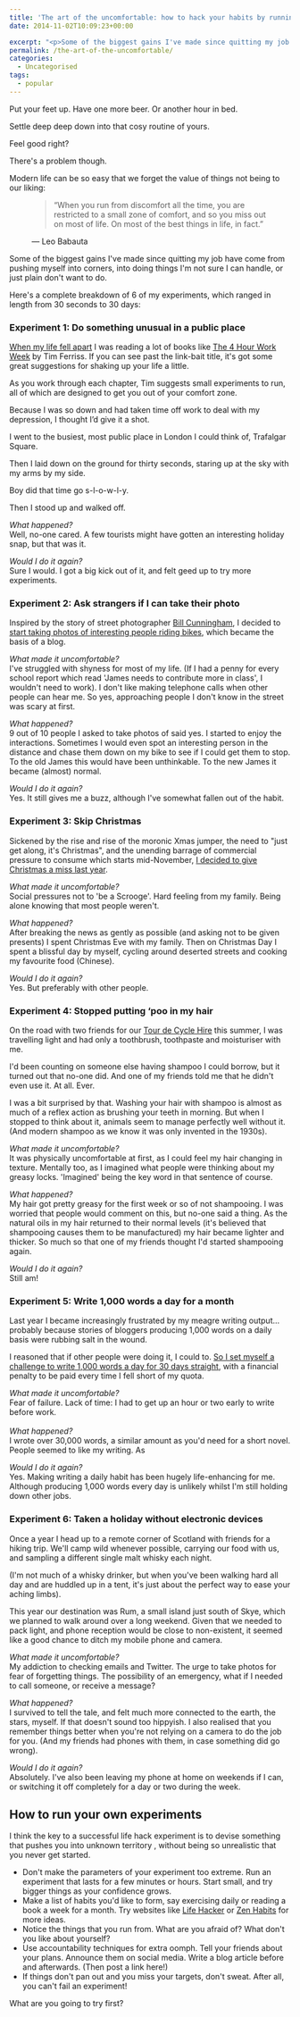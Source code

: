 ```yaml
---
title: 'The art of the uncomfortable: how to hack your habits by running short experiments'
date: 2014-11-02T10:09:23+00:00

excerpt: "<p>Some of the biggest gains I've made since quitting my job have come from pushing myself into corners, into doing things I'm not sure I can handle, or just plain don't want to do.</p>"layout: post
permalink: /the-art-of-the-uncomfortable/
categories:
  - Uncategorised
tags:
  - popular
---
```

<p>Put your feet up. Have one more beer. Or another hour in bed.</p><p>Settle deep deep down into that cosy routine of yours.</p><p>Feel good right?</p><p>There's a problem though.</p><p>Modern life can be so easy that we forget the value of things not being to our liking:&nbsp;</p><figure>
  <blockquote>
    <span>&#8220;</span>When you run from discomfort all the time, you are restricted to a small zone of comfort, and so you miss out on most of life. On most of the best things in life, in fact.<span>&#8221;</span>
  </blockquote>
  <figcaption class="source">&mdash; Leo Babauta</figcaption>
</figure><p>Some of the biggest gains I've made since quitting my job have come from pushing myself into corners, into doing things I'm not sure I can handle, or just plain don't want to do.&nbsp;</p><p>Here's a complete breakdown of 6 of my experiments, which ranged in length from 30 seconds to 30 days:</p><h3>Experiment 1: Do something unusual in a public place</h3><p><a href="http://greig.cc/journal/2014/10/the-unspoken-d-word-depression">When my life fell apart</a> I was reading a lot of books like&nbsp;<a href="http://www.amazon.co.uk/gp/product/0091929113/ref=as_li_ss_tl?ie=UTF8&amp;camp=1634&amp;creative=19450&amp;creativeASIN=0091929113&amp;linkCode=as2&amp;tag=greig-21">The 4 Hour Work Week</a> by Tim Ferriss. If you can see past the link-bait title, it's got some great suggestions for shaking up your life a little.</p><p>As you work through each chapter, Tim suggests small experiments to run, all of which are designed to get you out of your comfort zone.&nbsp;</p><p>Because I was so down and had taken time off work to deal with my depression, I thought I’d give it a shot.</p><p>I went to the busiest, most public place in London I could think of, Trafalgar Square.</p><p>Then I laid down on the ground for thirty seconds, staring up at the sky with my arms by my side.</p><p>Boy did that time go s-l-o-w-l-y.</p><p>Then I stood up and walked off.</p><p><em>What happened?</em><br />Well, no-one cared. A few tourists might have gotten an interesting holiday snap, but that was it.</p><p><em>Would I do it again?</em><br />Sure I would.&nbsp;I got a big kick out of it, and felt geed up to try more experiments.&nbsp;</p><h3>Experiment 2: Ask strangers if I can take their photo</h3><p>Inspired by the story of street photographer <a href="http://www.zeitgeistfilms.com/billcunninghamnewyork/">Bill Cunningham</a>, I decided to <a href="http://www.cyclelove.cc/2013/01/cycleloves-first-year-in-pictures/">start taking photos of interesting people riding bikes</a>, which became the basis of a blog.</p><p><em>What made it uncomfortable?</em><br />I've struggled with shyness for most of my life. (If I had a penny for every school report which read 'James needs to contribute more in class', I wouldn't need to work). I don't like making telephone calls when other people can hear me. So yes, approaching people I don't know in the street was scary at first.</p><p><em>What happened?</em><br />9 out of 10 people I asked to take photos of said yes. I started to enjoy the interactions. Sometimes I would even spot an interesting person in the distance and chase them down on my bike to see if I could get them to stop. To the old James this would have been unthinkable. To the new James it became (almost) normal.</p><p><em>Would I do it again?</em><br />Yes. It still gives me a buzz, although I've somewhat fallen out of the habit.</p><h3>Experiment 3: Skip Christmas</h3><p>Sickened by the rise and rise of the moronic Xmas jumper, the need to "just get along, it's Christmas", and the unending barrage of commercial pressure to consume which starts mid-November, <a href="http://greig.cc/journal/2013/12/why-i-skipped-christmas-this-year">I decided to give Christmas a miss last year</a>.</p><p><em>What made it uncomfortable?</em><br />Social pressures not to 'be a Scrooge'. Hard feeling from my family. Being alone knowing that most people weren't.</p><p><em>What happened?</em><br />After breaking the news as gently as possible (and asking not to be given presents) I spent Christmas Eve with my family. Then on Christmas Day I spent a blissful day by myself, cycling around deserted streets and cooking my favourite food (Chinese).</p><p><em>Would I do it again?</em><br />Yes. But preferably with other people.</p><h3>Experiment 4: Stopped putting ‘poo in my hair</h3><p>On the road with two friends for our <a href="http://www.cyclelove.cc/2014/07/three-friends-three-gears-three-hundred-kilometres-of-road/">Tour de Cycle Hire</a> this summer, I was travelling light and had only a toothbrush, toothpaste and moisturiser with me.&nbsp;</p><p>I'd been counting on someone else having shampoo I could borrow, but it turned out that no-one did. And one of my friends told me that he didn't even use it. At all. Ever.</p><p><span><span>I was a bit surprised by that. Washing your hair with shampoo is almost as much of a reflex action as brushing your teeth in morning.&nbsp;</span></span>But when I stopped to think about it, animals seem to manage perfectly well without it. (And modern shampoo as we know it was only invented in the 1930s).</p><p><em>What made it uncomfortable?</em><br />It was physically uncomfortable at first, as I could feel my hair changing in texture. Mentally too, as I imagined what people were thinking about my greasy locks. 'Imagined' being the key word in that sentence of course.&nbsp;</p><p><span><span><em>What happened?</em><br />My hair got pretty greasy for the first week or so of not shampooing. I was worried that people would comment on this, but no-one said a thing. As the natural oils in my hair returned to their normal levels (it's believed that shampooing causes them to be manufactured) my hair became lighter and thicker. So much so that one of my friends thought I'd started shampooing again.&nbsp;</span></span></p><p><span><span><em>Would I do it again?</em><br />Still am!</span></span></p><h3>Experiment 5: Write 1,000 words a day for a month</h3><p>Last year I became increasingly frustrated by my meagre writing output... probably because stories of bloggers producing 1,000 words on a daily basis were rubbing salt in the wound.</p><p>I reasoned that if other people were doing it, I could to. <a href="http://greig.cc/journal/2014/10/writing-1000-words-daily-accountability-hack">So I set myself a challenge to write 1,000 words a day for 30 days straight</a>, with a financial penalty to be paid every time I fell short of my quota.</p><p><em>What made it uncomfortable?</em><br />Fear of failure. Lack of time: I had to get up an hour or two early to write before work.<br /><br /><em>What happened?</em><br />I wrote over 30,000 words, a similar amount as you'd need for a short novel. People seemed to like my writing. As</p><p><em>Would I do it again?</em><br />Yes. Making writing a daily habit has been hugely life-enhancing for me. Although producing 1,000 words every day is unlikely whilst I'm still holding down other jobs.&nbsp;</p><h3>Experiment 6: Taken a holiday without electronic devices</h3><p>Once a year I head up to a remote corner of Scotland with friends for a hiking trip. We'll camp wild whenever possible, carrying our food with us, and sampling a different single malt whisky each night.</p><p>(I'm not much of a whisky drinker, but when you've been walking hard all day and are huddled up in a tent, it's just about the perfect way to ease your aching limbs).&nbsp;</p><p>This year our destination was Rum, a small island just south of Skye, which we planned to walk around over a long weekend. Given that we needed to pack light, and phone reception would be close to non-existent, it seemed like a good chance to ditch my mobile phone and camera.&nbsp;</p><p><em>What made it uncomfortable?</em><br />My addiction to checking emails and Twitter. The urge to take photos for fear of forgetting things. The possibility of an emergency, what if I needed to call someone, or receive a message?</p><p><em>What happened?</em><br />I survived to tell the tale, and felt much more connected to the earth, the stars, myself. If that doesn't sound too hippyish. I also realised that you remember things better when you're not relying on a camera to do the job for you. (And my friends had phones with them, in case something did go wrong).</p><p><em>Would I do it again?</em><br />Absolutely. I've also been leaving my phone at home on weekends if I can, or switching it off completely for a day or two during the week.</p><h2>How to run your own experiments</h2><p>I think the key to a successful life hack experiment is to devise something that pushes you into unknown territory , without being so unrealistic that you never get started.</p><ul><li>Don't make the parameters of your experiment too extreme. Run an experiment that lasts for a few minutes or hours.&nbsp;Start small, and try bigger things as your confidence grows.&nbsp;</li><li>Make a list of habits you'd like to form, say exercising daily or reading a book a week for a month. Try websites like&nbsp;<a href="http://www.lifehacker.co.uk/">Life Hacker</a> or&nbsp;<a href="http://zenhabits.net/">Zen Habits</a>&nbsp;for more ideas.</li><li>Notice the things that you run from. What are you afraid of? What don't you like about yourself?</li><li>Use accountability techniques for extra oomph. Tell your friends about your plans. Announce them on social media. Write a blog article before and afterwards. (Then post a link here!)</li><li>If things don't pan out and you miss your targets, don't sweat. After all, you can't fail an experiment!</li></ul><p>What are you going to try first?</p>
